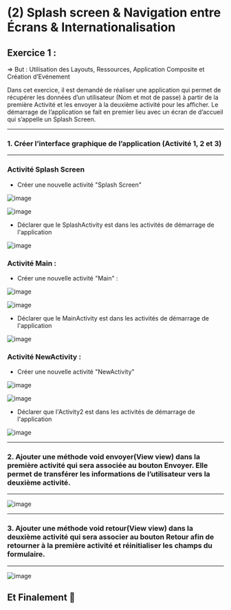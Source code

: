 # (2) Splash screen & Navigation entre Écrans & Internationalisation

## Exercice 1 :
=> But : Utilisation des Layouts, Ressources, Application Composite et Création d’Evénement

Dans cet exercice, il est demandé de réaliser une application qui permet de récupérer les données d’un utilisateur (Nom et mot de passe) à partir de la première Activité et les envoyer à la deuxième activité pour les afficher. Le démarrage de l’application se fait en premier lieu avec un écran de d’accueil qui s’appelle un Splash Screen.


---
### 1. Créer l’interface graphique de l’application (Activité 1, 2 et 3)
---

   ### Activité Splash Screen
   
   * Créer une nouvelle activité "Splash Screen"
   
   ![image](https://user-images.githubusercontent.com/92756846/222574817-c924db12-8ef3-46dd-a87e-20be015b673f.png)
   
   ![image](https://user-images.githubusercontent.com/92756846/222569210-7f8b6b22-1e0c-4a96-a99b-1cc620f35dd8.png)

   * Déclarer que le SplashActivity est dans les activités de démarrage de l'application
   
   ![image](https://user-images.githubusercontent.com/92756846/222759902-a9586a8b-7021-41db-8cb7-f0fe7c1bc891.png)

   ### Activité Main :
   
   * Créer une nouvelle activité "Main" :
  
   ![image](https://user-images.githubusercontent.com/92756846/222762318-13552c69-256c-42f7-a5e9-e56526c47df2.png)
   
   ![image](https://user-images.githubusercontent.com/92756846/222758309-f19cfbe4-3e8f-49b4-a95d-bcbd8f6f702b.png)
   
   * Déclarer que le MainActivity est dans les activités de démarrage de l'application
   
   ![image](https://user-images.githubusercontent.com/92756846/222759999-debac869-1bb4-4c88-97b3-046f0044fc3d.png)
   
   ### Activité NewActivity :
   
   * Créer une nouvelle activité "NewActivity"

   ![image](https://user-images.githubusercontent.com/92756846/222762527-786edd52-1ccf-4620-b366-d803286356a7.png)
   
   ![image](https://user-images.githubusercontent.com/92756846/222758806-25af392c-288b-423f-a940-27fa4e718472.png)
   
   * Déclarer que l'Activity2 est dans les activités de démarrage de l'application
   
   ![image](https://user-images.githubusercontent.com/92756846/222759675-a6429565-4a5d-43c0-920b-cc79e884168c.png)
   

---
### 2. Ajouter une méthode void envoyer(View view) dans la première activité qui sera associée au bouton Envoyer. Elle permet de transférer les informations de l’utilisateur vers la deuxième activité.
---

![image](https://user-images.githubusercontent.com/92756846/222762729-633b3b25-506e-4b79-844c-54989dae6bb1.png)


---
### 3. Ajouter une méthode void retour(View view) dans la deuxième activité qui sera associer au bouton Retour afin de retourner à la première activité et réinitialiser les champs du formulaire.
---

![image](https://user-images.githubusercontent.com/92756846/222762618-b335acad-8242-44c8-a2ee-3188d5c9c4fd.png)


## Et Finalement 🤗
